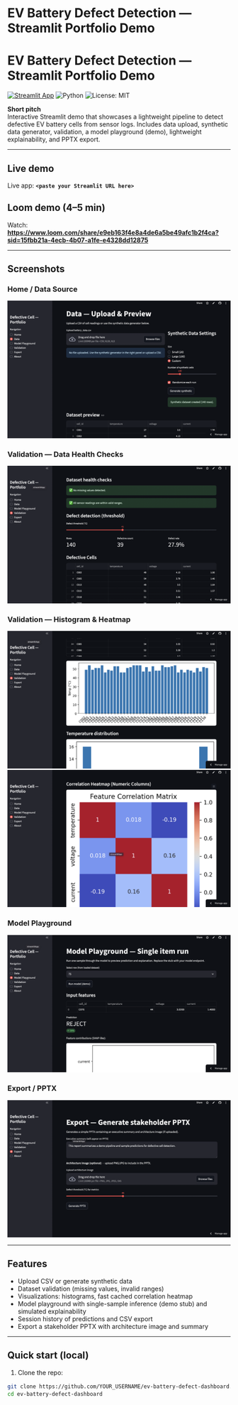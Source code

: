 # EV Battery Defect Detection — Streamlit Portfolio Demo

# EV Battery Defect Detection — Streamlit Portfolio Demo

[![Streamlit App](https://static.streamlit.io/badges/streamlit_badge_black_white.svg)](https://ginwalla-ev-battery-defect-dashboard.streamlit.app)
![Python](https://img.shields.io/badge/python-3.9%2B-blue)
![License: MIT](https://img.shields.io/badge/License-MIT-yellow.svg)

**Short pitch**  
Interactive Streamlit demo that showcases a lightweight pipeline to detect defective EV battery cells from sensor logs. Includes data upload, synthetic data generator, validation, a model playground (demo), lightweight explainability, and PPTX export.

---

## Live demo
Live app: **`<paste your Streamlit URL here>`**

## Loom demo (4–5 min)
Watch: **https://www.loom.com/share/e9eb163f4e8a4de6a5be49afc1b2f4ca?sid=15fbb21a-4ecb-4b07-a1fe-e4328dd12875**

---

## Screenshots

### Home / Data Source
![Home screenshot](assets/synthetic_data.png)

### Validation — Data Health Checks
![Validation - Data Health Checks](assets/validation_data_health.png)

### Validation — Histogram & Heatmap
![Validation - Histogram](assets/validation_histogram.png)  
![Validation - Heatmap](assets/validation_heatmap.png)

### Model Playground
![Model Playground screenshot](assets/model_playground.png)

### Export / PPTX
![PPTX Export screenshot](assets/export.png)

---

## Features
- Upload CSV or generate synthetic data
- Dataset validation (missing values, invalid ranges)
- Visualizations: histograms, fast cached correlation heatmap
- Model playground with single-sample inference (demo stub) and simulated explainability
- Session history of predictions and CSV export
- Export a stakeholder PPTX with architecture image and summary

---

## Quick start (local)

1. Clone the repo:
```bash
git clone https://github.com/YOUR_USERNAME/ev-battery-defect-dashboard.git
cd ev-battery-defect-dashboard